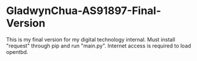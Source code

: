 # GladwynChua-AS91897-Final-Version
This is my final version for my digital technology internal. Must install "request" through pip and run "main.py". Internet access is required to load opentbd.
